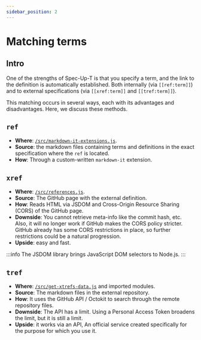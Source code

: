 ```yaml
---
sidebar_position: 2
---
```


# Matching terms

## Intro

One of the strengths of Spec-Up-T is that you specify a term, and the link to the definition is automatically established. Both internally (via `[[ref:term]]`) and to external specifications (via `[[xref:term]]` and `[[tref:term]]`).

This matching occurs in several ways, each with its advantages and disadvantages. Here, we discuss these methods.

## `ref`

- **Where**: [`/src/markdown-it-extensions.js`](https://github.com/trustoverip/spec-up-t/blob/master/src/markdown-it-extensions.js).
- **Source**: the markdown files containing terms and definitions in the exact specification where the `ref` is located.
- **How**: Through a custom-written `markdown-it` extension.


## `xref`

- **Where**: [`/src/references.js`](https://github.com/trustoverip/spec-up-t/blob/master/src/references.js).
- **Source**: The GitHub page with the external definition.
- **How**: Reads HTML via JSDOM and Cross-Origin Resource Sharing (CORS) of the GitHub page.
- **Downside**: You cannot retrieve meta-info like the commit hash, etc. Also, it will no longer work if GitHub makes the CORS policy stricter. GitHub already has some CORS restrictions in place, so further restrictions could be a natural progression.
- **Upside**: easy and fast.

:::info
The JSDOM library brings JavaScript DOM selectors to Node.js.
:::

## `tref`

- **Where**: [`/src/get-xtrefs-data.js`](https://github.com/trustoverip/spec-up-t/blob/master/src/get-xtrefs-data.js) and imported modules.
- **Source**: The markdown files in the external repository.
- **How**: It uses the GitHub API / Octokit to search through the remote repository files.
- **Downside**: The API has a limit. Using a Personal Access Token broadens the limit, but it is still a limit.
- **Upside**: it works via an API, An official service created specifically for the purpose for which you use it.
